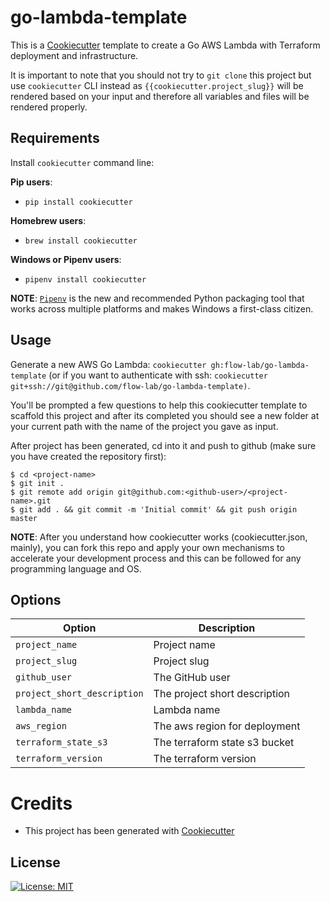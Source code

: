 # go-lambda-template

This is a [Cookiecutter](https://github.com/audreyr/cookiecutter) template to create a Go AWS Lambda with Terraform deployment and infrastructure.

It is important to note that you should not try to `git clone` this project but use `cookiecutter` CLI instead as ``{{cookiecutter.project_slug}}`` will be rendered based on your input and therefore all variables and files will be rendered properly.

## Requirements

Install `cookiecutter` command line: 

**Pip users**:

* `pip install cookiecutter`

**Homebrew users**:

* `brew install cookiecutter`

**Windows or Pipenv users**:

* `pipenv install cookiecutter`

**NOTE**: [`Pipenv`](https://github.com/pypa/pipenv) is the new and recommended Python packaging tool that works across multiple platforms and makes Windows a first-class citizen.

## Usage

Generate a new AWS Go Lambda: `cookiecutter gh:flow-lab/go-lambda-template` (or if you want to authenticate with ssh: `cookiecutter git+ssh://git@github.com/flow-lab/go-lambda-template)`.

You'll be prompted a few questions to help this cookiecutter template to scaffold this project and after its completed you should see a new folder at your current path with the name of the project you gave as input.

After project has been generated, cd into it and push to github (make sure you have created the repository first):

```
$ cd <project-name>
$ git init .
$ git remote add origin git@github.com:<github-user>/<project-name>.git
$ git add . && git commit -m 'Initial commit' && git push origin master
```

**NOTE**: After you understand how cookiecutter works (cookiecutter.json, mainly), you can fork this repo and apply your own mechanisms to accelerate your development process and this can be followed for any programming language and OS.

## Options

Option | Description
------------------------------------------------- | ---------------------------------------------------------------------------------
`project_name`              | Project name
`project_slug`              | Project slug
`github_user`               | The GitHub user 
`project_short_description` | The project short description
`lambda_name`               | Lambda name
`aws_region`                | The aws region for deployment
`terraform_state_s3`        | The terraform state s3 bucket
`terraform_version`         | The terraform version

# Credits

* This project has been generated with [Cookiecutter](https://github.com/audreyr/cookiecutter)


License
-------
[![License: MIT](https://img.shields.io/badge/License-mit-brightgreen.svg)](https://opensource.org/licenses/MIT)
